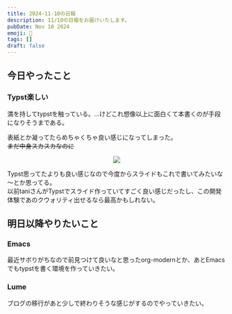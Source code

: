 ```yaml
---
title: 2024-11-10の日報
description: 11/10の日報をお届けいたします。
pubDate: Nov 10 2024
emoji: 🦊
tags: []
draft: false
---
```


## 今日やったこと

### Typst楽しい

満を持してtypstを触っている。...けどこれ想像以上に面白くて本書くのが手段になりそうまである。

表紙とか凝ってたらめちゃくちゃ良い感じになってしまった。\
~~まだ中身スカスカなのに~~

<center>
<img src="https://r2.comamoca.dev/2024-11-11-typst-book-cover.png" />
</center>

Typst思ってたよりも良い感じなので今度からスライドもこれで書いてみたいな～とか思ってる。\
以前taniさんがTypstでスライド作っていてすごく良い感じだったし、この開発体験であのクウォリティ出せるなら最高かもしれない。

## 明日以降やりたいこと

### Emacs

最近サボりがちなので前見つけて良いなと思ったorg-modernとか、あとEmacsでもtypstを書く環境を作っていきたい。

### Lume

ブログの移行があと少しで終わりそうな感じがするのでやっていきたい。
